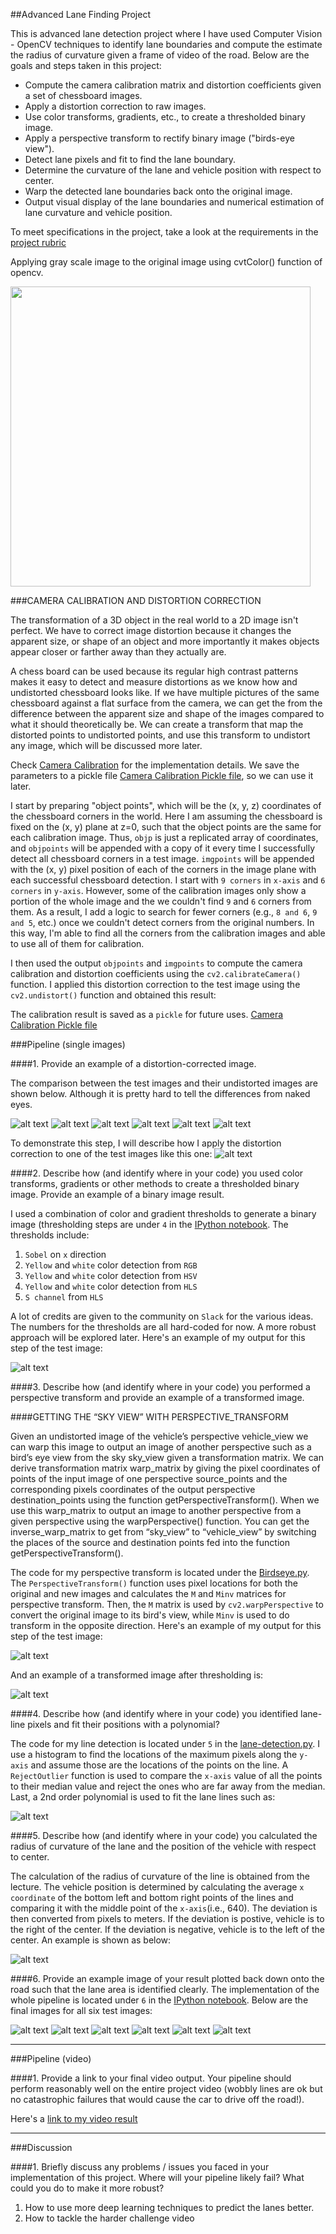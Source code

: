 ##Advanced Lane Finding Project

This is advanced lane detection project where I have used Computer Vision - OpenCV techniques to identify lane boundaries and compute the estimate the radius of curvature given a frame of video of the road. Below are the goals and steps taken in this project:

* Compute the camera calibration matrix and distortion coefficients given a set of chessboard images.
* Apply a distortion correction to raw images.
* Use color transforms, gradients, etc., to create a thresholded binary image.
* Apply a perspective transform to rectify binary image ("birds-eye view").
* Detect lane pixels and fit to find the lane boundary.
* Determine the curvature of the lane and vehicle position with respect to center.
* Warp the detected lane boundaries back onto the original image.
* Output visual display of the lane boundaries and numerical estimation of lane curvature and vehicle position.

[//]: # (Image References)

[image1]: ./example_images/undistorted1.png "Undistorted1"
[image2]: ./example_images/undistorted2.png "Undistorted2"
[image3]: ./example_images/undistorted3.png "Undistorted3"
[image4]: ./example_images/undistorted4.png "Undistorted4"
[image5]: ./example_images/undistorted5.png "Undistorted5"
[image6]: ./example_images/undistorted6.png "Undistorted6"
[image7]: ./example_images/undistorted7.png "Undistorted7"
[image8]: ./example_images/undistorted8.png "Undistorted8"
[image9]: ./test_images/test1.jpg "Test1"
[image10]: ./example_images/threshold1.png "Threshold1"
[image11]: ./example_images/transform1.png "Transform1"
[image12]: ./example_images/transform2.png "Transform2"
[image13]: ./example_images/linefit1.png "Linefit1"
[image14]: ./example_images/linefit2.png "Linefit2"
[image15]: ./example_images/final1.png "Final1"
[image16]: ./example_images/final2.png "Final2"
[image17]: ./example_images/final3.png "Final3"
[image18]: ./example_images/final4.png "Final4"
[image19]: ./example_images/final5.png "Final5"
[image20]: ./example_images/final6.png "Final6"
[video1]: ./videos/proc_project_video.mp4 "Video"



To meet specifications in the project, take a look at the requirements in the [project rubric](https://review.udacity.com/#!/rubrics/571/view)


Applying gray scale image to the original image using cvtColor() function of opencv.

<img src="examples/Step1.JPG" width="480" />

###CAMERA CALIBRATION AND DISTORTION CORRECTION

The transformation of a 3D object in the real world to a 2D image isn't perfect. We have to correct image distortion because it changes the apparent size, or shape of an object and more importantly it makes objects appear closer or farther away than they actually are.

A chess board can be used because its regular high contrast patterns makes it easy to detect and measure distortions as we know how and undistorted chessboard looks like. If we have multiple pictures of the same chessboard against a flat surface from the camera, we can get the from the difference between the apparent size and shape of the images compared to what it should theoretically be. We can create a transform that map the distorted points to undistorted points, and use this transform to undistort any image, which will be discussed more later.

Check [Camera Calibration](./camera_calibration.py) for the implementation details. We save the parameters to a pickle file [Camera Calibration Pickle file](./camera_cal/cal_pickle.p), so we can use it later.

I start by preparing "object points", which will be the (x, y, z) coordinates of the chessboard corners in the world. Here I am assuming the chessboard is fixed on the (x, y) plane at z=0, such that the object points are the same for each calibration image.  Thus, `objp` is just a replicated array of coordinates, and `objpoints` will be appended with a copy of it every time I successfully detect all chessboard corners in a test image.  `imgpoints` will be appended with the (x, y) pixel position of each of the corners in the image plane with each successful chessboard detection. I start with `9 corners` in `x-axis` and `6 corners` in `y-axis`. However, some of the calibration images only show a portion of the whole image and the we couldn't find `9` and `6` corners from them. As a result, I add a logic to search for fewer corners (e.g., `8 and 6`, `9 and 5`, etc.) once we couldn't detect corners from the original numbers. In this way, I'm able to find all the corners from the calibration images and able to use all of them for calibration.

I then used the output `objpoints` and `imgpoints` to compute the camera calibration and distortion coefficients using the `cv2.calibrateCamera()` function.  I applied this distortion correction to the test image using the `cv2.undistort()` function and obtained this result: 

The calibration result is saved as a `pickle` for future uses. [Camera Calibration Pickle file](./camera_cal/cal_pickle.p)


###Pipeline (single images)

####1. Provide an example of a distortion-corrected image.

The comparison between the test images and their undistorted images are shown below. Although it is pretty hard to tell the differences from naked eyes.

![alt text][image3]
![alt text][image4]
![alt text][image5]
![alt text][image6]
![alt text][image7]
![alt text][image8]

To demonstrate this step, I will describe how I apply the distortion correction to one of the test images like this one:
![alt text][image9]

####2. Describe how (and identify where in your code) you used color transforms, gradients or other methods to create a thresholded binary image.  Provide an example of a binary image result.

I used a combination of color and gradient thresholds to generate a binary image (thresholding steps are under `4` in the [IPython notebook](./pipeline.ipynb).  The thresholds include:

 1. `Sobel` on `x` direction
 2. `Yellow` and `white` color detection from `RGB`
 3. `Yellow` and `white` color detection from `HSV`
 4. `Yellow` and `white` color detection from `HLS`
 5. `S channel` from `HLS`

A lot of credits are given to the community on `Slack` for the various ideas. The numbers for the thresholds are all hard-coded for now. A more robust approach will be explored later. Here's an example of my output for this step of the test image:

![alt text][image10]

####3. Describe how (and identify where in your code) you performed a perspective transform and provide an example of a transformed image.

####GETTING THE “SKY VIEW” WITH PERSPECTIVE_TRANSFORM

Given an undistorted image of the vehicle’s perspective vehicle_view we can warp this image to output an image of another perspective such as a bird’s eye view from the sky sky_view given a transformation matrix. We can derive transformation matrix warp_matrix by giving the pixel coordinates of points of the input image of one perspective source_points and the corresponding pixels coordinates of the output perspective destination_points using the function getPerspectiveTransform(). When we use this warp_matrix to output an image to another perspective from a given perspective using the warpPerspective() function. You can get the inverse_warp_matrix to get from “sky_view” to “vehicle_view” by switching the places of the source and destination points fed into the function getPerspectiveTransform().

The code for my perspective transform is located under the [Birdseye.py](./birdseye.py). The `PerspectiveTransform()` function uses pixel locations for both the original and new images and calculates the `M` and `Minv` matrices for perspective transform. Then, the `M` matrix is used by `cv2.warpPerspective` to convert the original image to its bird's view, while `Minv` is used to do transform in the opposite direction. Here's an example of my output for this step of the test image:

![alt text][image11]

And an example of a transformed image after thresholding is:

![alt text][image12]

####4. Describe how (and identify where in your code) you identified lane-line pixels and fit their positions with a polynomial?

The code for my line detection is located under `5` in the [lane-detection.py](./lane-detection.py). I use a histogram to find the locations of the maximum pixels along the `y-axis` and assume those are the locations of the points on the line. A `RejectOutlier` function is used to compare the `x-axis` value of all the points to their median value and reject the ones who are far away from the median. Last, a 2nd order polynomial is used to fit the lane lines such as:

![alt text][image13]

####5. Describe how (and identify where in your code) you calculated the radius of curvature of the lane and the position of the vehicle with respect to center.

The calculation of the radius of curvature of the line is obtained from the lecture. The vehicle position is determined by calculating the average `x coordinate` of the bottom left and bottom right points of the lines and comparing it with the middle point of the `x-axis`(i.e., 640). The deviation is then converted from pixels to meters. If the deviation is postive, vehicle is to the right of the center. If the deviation is negative, vehicle is to the left of the center. An example is shown as below:

![alt text][image14]

####6. Provide an example image of your result plotted back down onto the road such that the lane area is identified clearly.
The implementation of the whole pipeline is located under `6` in the [IPython notebook](./pipeline.ipynb). Below are the final images for all six test images:

![alt text][image15]
![alt text][image16]
![alt text][image17]
![alt text][image18]
![alt text][image19]
![alt text][image20]

---

###Pipeline (video)

####1. Provide a link to your final video output.  Your pipeline should perform reasonably well on the entire project video (wobbly lines are ok but no catastrophic failures that would cause the car to drive off the road!).

Here's a [link to my video result][video1]

---

###Discussion

####1. Briefly discuss any problems / issues you faced in your implementation of this project.  Where will your pipeline likely fail?  What could you do to make it more robust?
   
 1. How to use more deep learning techniques to predict the lanes better.
 2. How to tackle the harder challenge video
